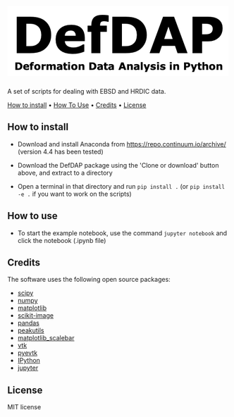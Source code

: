 ![DefDAP - Deformation data analysis in Python](docs/source/_static/logo.png)
==============
A set of scripts for dealing with EBSD and HRDIC data.


  <a href="#how-to-install">How to install</a> •
  <a href="#how-to-use">How To Use</a> •
  <a href="#credits">Credits</a> •
  <a href="#license">License</a>


## How to install

- Download and install Anaconda from https://repo.continuum.io/archive/ (version 4.4 has been tested)

- Download the DefDAP package using the 'Clone or download' button above, and extract to a directory

- Open a terminal in that directory and run `pip install .` (or `pip install -e .` if you want to work on the scripts)

## How to use

- To start the example notebook, use the command `jupyter notebook` and click the notebook (.ipynb file)


## Credits

The software uses the following open source packages:

- [scipy](http://scipy.org/)
- [numpy](http://numpy.org/)
- [matplotlib](http://matplotlib.org/)
- [scikit-image](http://scikit-image.org/)
- [pandas](http://pandas.pydata.org)
- [peakutils](https://peakutils.readthedocs.io/en/latest/)
- [matplotlib_scalebar](https://pypi.org/project/matplotlib-scalebar/)
- [vtk](https://vtk.org/)
- [pyevtk](https://pypi.org/project/pyevtk/)
- [IPython](https://ipython.org/)
- [jupyter](https://jupyter.org/)

## License

MIT license